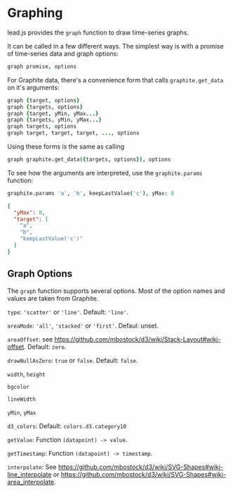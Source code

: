 # Graphing

lead.js provides the `graph` function to draw time-series graphs.

It can be called in a few different ways. The simplest way is with a promise of time-series data and graph options:

```coffeescript
graph promise, options
```

For Graphite data, there's a convenience form that calls `graphite.get_data` on it's arguments:

```coffeescript
graph {target, options}
graph {targets, options}
graph {target, yMin, yMax...}
graph {targets, yMin, yMax...}
graph targets, options
graph target, target, target, ..., options
```

Using these forms is the same as calling

```coffeescript
graph graphite.get_data({targets, options}), options
```

To see how the arguments are interpreted, use the `graphite.params` function:

```coffeescript
graphite.params 'a', 'b', keepLastValue('c'), yMax: 0
```

```json
{
  "yMax": 0,
  "target": [
    "a",
    "b",
    "keepLastValue('c')"
  ]
}
```

## Graph Options

The `graph` function supports several options. Most of the option names and values are taken from Graphite.

`type`: `'scatter'` or `'line'`. Default: `'line'`.

`areaMode`: `'all'`, `'stacked'` or `'first'`. Defaul: unset.

`areaOffset`: see https://github.com/mbostock/d3/wiki/Stack-Layout#wiki-offset. Default: `zero`.

`drawNullAsZero`: `true` or `false`. Default: `false`.

`width`, `height`

`bgcolor`

`lineWidth`

`yMin`, `yMax`

`d3_colors`: Default: `colors.d3.category10`

`getValue`: Function `(datapoint) -> value`.

`getTimestamp`: Function `(datapoint) -> timestamp`.

`interpolate`: See https://github.com/mbostock/d3/wiki/SVG-Shapes#wiki-line_interpolate or https://github.com/mbostock/d3/wiki/SVG-Shapes#wiki-area_interpolate.
